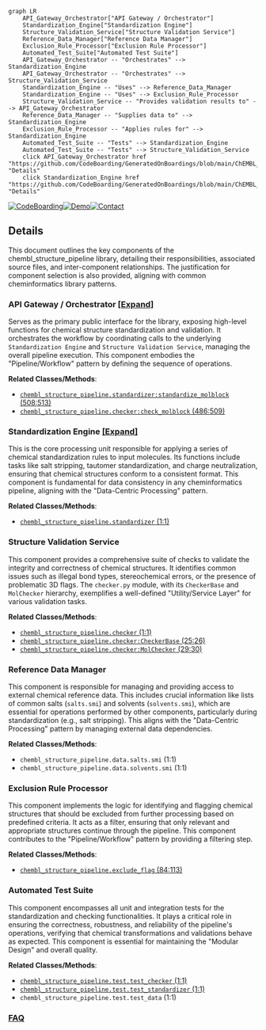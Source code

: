 ```mermaid
graph LR
    API_Gateway_Orchestrator["API Gateway / Orchestrator"]
    Standardization_Engine["Standardization Engine"]
    Structure_Validation_Service["Structure Validation Service"]
    Reference_Data_Manager["Reference Data Manager"]
    Exclusion_Rule_Processor["Exclusion Rule Processor"]
    Automated_Test_Suite["Automated Test Suite"]
    API_Gateway_Orchestrator -- "Orchestrates" --> Standardization_Engine
    API_Gateway_Orchestrator -- "Orchestrates" --> Structure_Validation_Service
    Standardization_Engine -- "Uses" --> Reference_Data_Manager
    Standardization_Engine -- "Uses" --> Exclusion_Rule_Processor
    Structure_Validation_Service -- "Provides validation results to" --> API_Gateway_Orchestrator
    Reference_Data_Manager -- "Supplies data to" --> Standardization_Engine
    Exclusion_Rule_Processor -- "Applies rules for" --> Standardization_Engine
    Automated_Test_Suite -- "Tests" --> Standardization_Engine
    Automated_Test_Suite -- "Tests" --> Structure_Validation_Service
    click API_Gateway_Orchestrator href "https://github.com/CodeBoarding/GeneratedOnBoardings/blob/main/ChEMBL_Structure_Pipeline/API_Gateway_Orchestrator.md" "Details"
    click Standardization_Engine href "https://github.com/CodeBoarding/GeneratedOnBoardings/blob/main/ChEMBL_Structure_Pipeline/Standardization_Engine.md" "Details"
```

[![CodeBoarding](https://img.shields.io/badge/Generated%20by-CodeBoarding-9cf?style=flat-square)](https://github.com/CodeBoarding/GeneratedOnBoardings)[![Demo](https://img.shields.io/badge/Try%20our-Demo-blue?style=flat-square)](https://www.codeboarding.org/demo)[![Contact](https://img.shields.io/badge/Contact%20us%20-%20contact@codeboarding.org-lightgrey?style=flat-square)](mailto:contact@codeboarding.org)

## Details

This document outlines the key components of the chembl_structure_pipeline library, detailing their responsibilities, associated source files, and inter-component relationships. The justification for component selection is also provided, aligning with common cheminformatics library patterns.

### API Gateway / Orchestrator [[Expand]](./API_Gateway_Orchestrator.md)
Serves as the primary public interface for the library, exposing high-level functions for chemical structure standardization and validation. It orchestrates the workflow by coordinating calls to the underlying `Standardization Engine` and `Structure Validation Service`, managing the overall pipeline execution. This component embodies the "Pipeline/Workflow" pattern by defining the sequence of operations.


**Related Classes/Methods**:

- <a href="https://github.com/chembl/ChEMBL_Structure_Pipeline/blob/master/chembl_structure_pipeline/standardizer.py#L508-L513" target="_blank" rel="noopener noreferrer">`chembl_structure_pipeline.standardizer:standardize_molblock` (508:513)</a>
- <a href="https://github.com/chembl/ChEMBL_Structure_Pipeline/blob/master/chembl_structure_pipeline/checker.py#L486-L509" target="_blank" rel="noopener noreferrer">`chembl_structure_pipeline.checker:check_molblock` (486:509)</a>


### Standardization Engine [[Expand]](./Standardization_Engine.md)
This is the core processing unit responsible for applying a series of chemical standardization rules to input molecules. Its functions include tasks like salt stripping, tautomer standardization, and charge neutralization, ensuring that chemical structures conform to a consistent format. This component is fundamental for data consistency in any cheminformatics pipeline, aligning with the "Data-Centric Processing" pattern.


**Related Classes/Methods**:

- <a href="https://github.com/chembl/ChEMBL_Structure_Pipeline/blob/master/chembl_structure_pipeline/standardizer.py#L1-L1" target="_blank" rel="noopener noreferrer">`chembl_structure_pipeline.standardizer` (1:1)</a>


### Structure Validation Service
This component provides a comprehensive suite of checks to validate the integrity and correctness of chemical structures. It identifies common issues such as illegal bond types, stereochemical errors, or the presence of problematic 3D flags. The `checker.py` module, with its `CheckerBase` and `MolChecker` hierarchy, exemplifies a well-defined "Utility/Service Layer" for various validation tasks.


**Related Classes/Methods**:

- <a href="https://github.com/chembl/ChEMBL_Structure_Pipeline/blob/master/chembl_structure_pipeline/checker.py#L1-L1" target="_blank" rel="noopener noreferrer">`chembl_structure_pipeline.checker` (1:1)</a>
- <a href="https://github.com/chembl/ChEMBL_Structure_Pipeline/blob/master/chembl_structure_pipeline/checker.py#L25-L26" target="_blank" rel="noopener noreferrer">`chembl_structure_pipeline.checker:CheckerBase` (25:26)</a>
- <a href="https://github.com/chembl/ChEMBL_Structure_Pipeline/blob/master/chembl_structure_pipeline/checker.py#L29-L30" target="_blank" rel="noopener noreferrer">`chembl_structure_pipeline.checker:MolChecker` (29:30)</a>


### Reference Data Manager
This component is responsible for managing and providing access to external chemical reference data. This includes crucial information like lists of common salts (`salts.smi`) and solvents (`solvents.smi`), which are essential for operations performed by other components, particularly during standardization (e.g., salt stripping). This aligns with the "Data-Centric Processing" pattern by managing external data dependencies.


**Related Classes/Methods**:

- `chembl_structure_pipeline.data.salts.smi` (1:1)
- `chembl_structure_pipeline.data.solvents.smi` (1:1)


### Exclusion Rule Processor
This component implements the logic for identifying and flagging chemical structures that should be excluded from further processing based on predefined criteria. It acts as a filter, ensuring that only relevant and appropriate structures continue through the pipeline. This component contributes to the "Pipeline/Workflow" pattern by providing a filtering step.


**Related Classes/Methods**:

- <a href="https://github.com/chembl/ChEMBL_Structure_Pipeline/blob/master/chembl_structure_pipeline/exclude_flag.py#L84-L113" target="_blank" rel="noopener noreferrer">`chembl_structure_pipeline.exclude_flag` (84:113)</a>


### Automated Test Suite
This component encompasses all unit and integration tests for the standardization and checking functionalities. It plays a critical role in ensuring the correctness, robustness, and reliability of the pipeline's operations, verifying that chemical transformations and validations behave as expected. This component is essential for maintaining the "Modular Design" and overall quality.


**Related Classes/Methods**:

- <a href="https://github.com/chembl/ChEMBL_Structure_Pipeline/blob/master/chembl_structure_pipeline/test/test_checker.py#L1-L1" target="_blank" rel="noopener noreferrer">`chembl_structure_pipeline.test.test_checker` (1:1)</a>
- <a href="https://github.com/chembl/ChEMBL_Structure_Pipeline/blob/master/chembl_structure_pipeline/test/test_standardizer.py#L1-L1" target="_blank" rel="noopener noreferrer">`chembl_structure_pipeline.test.test_standardizer` (1:1)</a>
- `chembl_structure_pipeline.test.test_data` (1:1)




### [FAQ](https://github.com/CodeBoarding/GeneratedOnBoardings/tree/main?tab=readme-ov-file#faq)